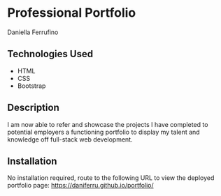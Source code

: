 # Professional Portfolio
Daniella Ferrufino

## Technologies Used
* HTML
* CSS
* Bootstrap

## Description
I am now able to refer and showcase the projects I have completed to potential employers a functioning portfolio to display my talent and knowledge off full-stack web development. 

## Installation
No installation required, route to the following URL to view the deployed portfolio page:
https://daniferru.github.io/portfolio/